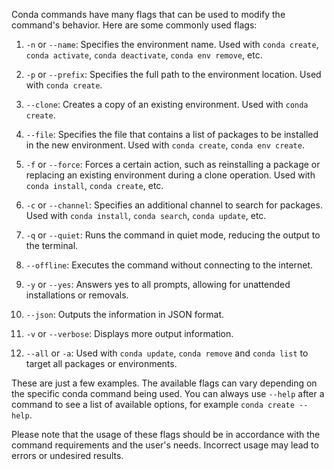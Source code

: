 Conda commands have many flags that can be used to modify the command's behavior. Here are some commonly used flags:

1. `-n` or `--name`: Specifies the environment name. Used with `conda create`, `conda activate`, `conda deactivate`, `conda env remove`, etc.

2. `-p` or `--prefix`: Specifies the full path to the environment location. Used with `conda create`.

3. `--clone`: Creates a copy of an existing environment. Used with `conda create`.

4. `--file`: Specifies the file that contains a list of packages to be installed in the new environment. Used with `conda create`, `conda env create`.

5. `-f` or `--force`: Forces a certain action, such as reinstalling a package or replacing an existing environment during a clone operation. Used with `conda install`, `conda create`, etc.

6. `-c` or `--channel`: Specifies an additional channel to search for packages. Used with `conda install`, `conda search`, `conda update`, etc.

7. `-q` or `--quiet`: Runs the command in quiet mode, reducing the output to the terminal.

8. `--offline`: Executes the command without connecting to the internet.

9. `-y` or `--yes`: Answers yes to all prompts, allowing for unattended installations or removals.

10. `--json`: Outputs the information in JSON format.

11. `-v` or `--verbose`: Displays more output information.

12. `--all` or `-a`: Used with `conda update`, `conda remove` and `conda list` to target all packages or environments.

These are just a few examples. The available flags can vary depending on the specific conda command being used. You can always use `--help` after a command to see a list of available options, for example `conda create --help`. 

Please note that the usage of these flags should be in accordance with the command requirements and the user's needs. Incorrect usage may lead to errors or undesired results.
